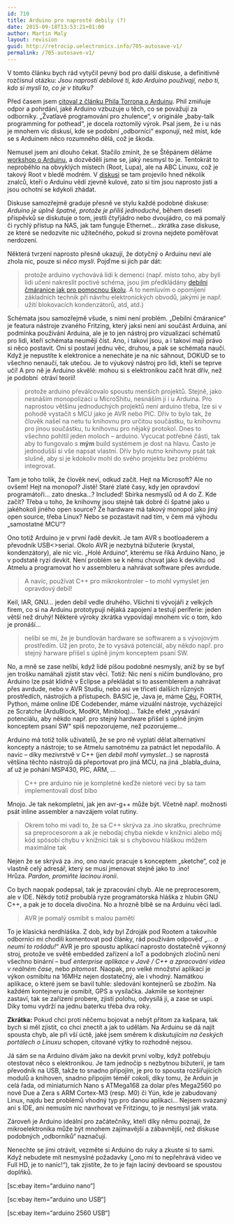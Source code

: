 ```yaml
---
id: 710
title: Arduino pro naprosté debily (?)
date: 2015-09-18T13:53:21+01:00
author: Martin Maly
layout: revision
guid: http://retrocip.uelectronics.info/705-autosave-v1/
permalink: /705-autosave-v1/
---
```

V tomto článku bych rád vytyčil pevný bod pro další diskuse, a definitivně rozčísnul otázku: _Jsou naprostí debilové ti, kdo Arduino používají, nebo ti, kdo si myslí to, co je v titulku?_

<!--more-->

Před časem jsem [citoval z článku Phila Torrona o Arduinu](http://kcc.misantrop.info/2015/05/21/jednoduche/). Phil zmiňuje odpor a pohrdání, jaké Arduino vzbuzuje u těch, co se považují za odborníky. &#8222;Žvatlavé programování pro zhulence&#8220;, v originále &#8222;baby-talk programming for pothead&#8220;, je docela roztomilý výrok. Psal jsem, že i u nás je mnohem víc diskusí, kde se podobní &#8222;odborníci&#8220; exponují, než míst, kde se s Arduinem něco rozumného dělá, což je škoda.

Nemusel jsem ani dlouho čekat. Stačilo zmínit, že se Štěpánem děláme [workshop o Arduinu](http://arduino101.cz), a dozvěděli jsme se, jaký nesmysl to je. Tentokrát to neproběhlo na obvyklých místech (Root, Lupa), ale na ABC Linuxu, což je takový Root v bledě modrém. V [diskusi](http://www.abclinuxu.cz/zpravicky/workshop-arduino-101-v-brne) se tam projevilo hned několik znalců, kteří o Arduinu vědí zjevně kulové, zato si tím jsou naprosto jisti a jsou ochotní se kdykoli zhádat.

Diskuse samozřejmě graduje přesně ve stylu každé podobné diskuse: _Arduino je úplně špatné, protože je příliš jednoduché_, během deseti příspěvků se diskutuje o tom, jestli čtyřjádro nebo dvoujádro, co má pomalý či rychlý přístup na NAS, jak tam funguje Ethernet&#8230; zkrátka zase diskuse, ze které se nedozvíte nic užitečného, pokud si zrovna nejdete poměřovat nerdození.

Některá tvrzení naprosto přesně ukazují, že dotyčný o Arduinu neví ale zhola nic, pouze si _něco myslí_. Pojďme si jich pár dát:

> protože arduino vychovává lidi k demenci (např. místo toho, aby byli lidi učeni nakreslit poctivé schéma, jsou jim předkládány [debilní čmáranice jak pro pomocnou školu](http://2.bp.blogspot.com/-yaibZo6IhvE/TzA7XA_TQBI/AAAAAAAAA2I/EU-fPE-YEDk/s1600/Pneumatic-Servo-Schematic_bb.png). A to nemluvím o opomíjení základních technik při návrhu elektronických obvodů, jakými je např. užití blokovacích kondenzátorů, atd, atd.)

Schémata jsou samozřejmě všude, s nimi není problém. &#8222;Debilní čmáranice&#8220; je featura nástroje zvaného Fritzing, který jaksi není ani součást Arduina, ani podmínka používání Arduina, ale je to jen nástroj pro vizualizaci schématů pro lidi, kteří schémata neumějí číst. Ano, i takoví jsou, a i takoví mají právo si něco postavit. Oni si postaví jednu věc, druhou, a pak se schémata naučí. Když je nepustíte k elektronice a nenecháte je na nic sáhnout, DOKUD se to všechno nenaučí, tak utečou. Je to výukový nástroj pro lidi, kteří se teprve učí! A pro ně je Arduino skvělé: mohou si s elektronikou začít hrát dřív, než je podobní  otráví teorií!

> protože arduino převálcovalo spoustu menších projektů. Stejně, jako nesnáším monopolizaci u MicroShitu, nesnáším ji i u Arduina. Pro naprostou většinu jednoduchých projektů není arduino třeba, lze si v pohodě vystačit s MCU jako je AVR nebo PIC. Dřív to bylo tak, že člověk našel na netu tu knihovnu pro určitou součástku, tu knihovnu pro jinou součástku, tu knihovnu pro nějaký protokol. Dnes to všechno pohltil jeden moloch &#8211; arduino. Vycucat potřebné části, tak aby to fungovalo s **mým** build systémem je dost na hlavu. Často je jednodušší si vše napsat vlastní. Dřív bylo nutno knihovny psát tak slušně, aby si je kdokoliv mohl do svého projektu bez problému integrovat.

Tam je toho tolik, že člověk neví, odkud začít. Hejt na Microsoft? Ale no ovšem! Hejt na monopol? Jistě! Staré zlaté časy, kdy jen opravdoví programátoři&#8230; zato dneska&#8230;? Included! Sbírka nesmyslů od A do Z. Kde začít? Třeba u toho, že knihovny jsou stejně tak dobré či špatné jako u jakéhokoli jiného open source? Že hardware má takový monopol jako jiný open source, třeba Linux? Nebo se pozastavit nad tím, v čem má výhodu &#8222;samostatné MCU&#8220;?

Ono totiž Arduino je v první řadě devkit. Je tam AVR s bootloaderem a převodník USB<>serial. Okolo AVR je nezbytná bižuterie (krystal, kondenzátory), ale nic víc. &#8222;Holé Arduino&#8220;, kterému se říká Arduino Nano, je v podstatě ryzí devkit. Není problém se k němu chovat jako k devkitu od Atmelu a programovat ho v assembleru a nahrávat software přes avrdude.

> A navíc, používat C++ pro mikrokontroler &#8211; to mohl vymyslet jen opravdový debil!

Keil, IAR, GNU&#8230; jeden debil vedle druhého. Všichni ti vývojáři z velkých firem, co si na Arduinu prototypují nějaká zapojení a testují periferie: jeden větší než druhý! Některé výroky zkrátka vypovídají mnohem víc o tom, kdo je pronáší&#8230;

> nelíbí se mi, že je bundlován hardware se softwarem a s vývojovým prostředím. Už jen proto, že to vysává potenciál, aby někdo např. pro stejný harware přišel s úplně jiným konceptem psaní SW.

No, a mně se zase nelíbí, když lidé píšou podobné nesmysly, aniž by se byť jen trošku namáhali zjistit stav věcí. Totiž: Nic není s ničím bundlováno, pro Arduino lze psát klidně v Eclipse a překládat si to assemblerem a nahrávat přes avrdude, nebo v AVR Studiu, nebo asi ve třiceti dalších různých prostředích, nástrojích a přístupech. BASIC je, Java je, máme [Céu](http://arduino.cc/forum/index.php/topic,90129.0.html), FORTH, Python, máme online IDE Codebender, máme vizuální nástroje, vycházející ze Scratche (ArduBlock, ModKit, Minibloq)&#8230; Takže efekt &#8222;vysávání potenciálu, aby někdo např. pro stejný hardware přišel s úplně jiným konceptem psaní SW&#8220; spíš nepozorujeme, než pozorujeme&#8230;



Arduino má totiž tolik uživatelů, že se pro ně vyplatí dělat alternativní koncepty a nástroje; to se Atmelu samotnému za patnáct let nepodařilo. A navíc &#8211; díky mezivrstvě v C++ (_jen debil mohl vymyslet&#8230;_) se naprostá většina těchto nástrojů dá přeportovat pro jiná MCU, na jiná _blabla_duina, ať už je pohání MSP430, PIC, ARM, &#8230;

> C++ pre arduino nie je kompletné keďže nietoré veci by sa tam implementovali dosť blbo

Mnojo. Je tak nekompletní, jak jen avr-g++ může být. Včetně např. možnosti psát inline assembler a navzájem volat rutiny.

> Okrem toho mi vadí to, že sa C++ skrýva za .ino skratku, prechrúme sa preprocesorom a ak je nebodaj chyba niekde v knižnici alebo môj kód spôsobí chybu v knižnici tak si s chybovou hláškou môžem maximálne tak

Nejen že se skrývá za .ino, ono navíc pracuje s konceptem &#8222;sketche&#8220;, což je vlastně celý adresář, který se musí jmenovat stejně jako to .ino! Hrůza. _Pardon, promiňte lacinou ironii_.

Co bych naopak podepsal, tak je zpracování chyb. Ale ne preprocesorem, ale v IDE. Někdy totiž probublá ryze programátorská hláška z hlubin GNU C++, a pak je to docela divočina. No a hrozně blbě se na Arduinu věci ladí.

> AVR je pomalý osmibit s malou pamětí

To je klasická nerdhláška. Z dob, kdy byl Zdroják pod Rootem a takovíhle odborníci mi chodili komentovat pod články, rád používám odpověď _&#8222;&#8230; a neumí to rošádu!_&#8220; AVR je pro spoustu aplikací naprosto dostatečně výkonný stroj, protože ve světě embedded zařízení a IoT a podobných zločinů není všechno binární &#8211; buď _enterprise aplikace v Javě / C++ a zpracování videa v reálném čase_, nebo _pitomost_. Naopak, pro velké množství aplikací je výkon osmibitu na 16MHz nejen dostatečný, ale i vhodný. Namátkou aplikace, o které jsem se bavil tuhle: sledování kontejnerů se zbožím. Na každém kontejneru je osmibit, GPS a vysílačka. Jakmile se kontejner zastaví, tak se zařízení probere, zjistí polohu, odvysílá ji, a zase se uspí. Díky tomu vydrží na jednu baterku třeba dva roky.

**Zkrátka:** Pokud chci proti něčemu bojovat a nebýt přitom za kašpara, tak bych si měl zjistit, co chci znectít a jak to udělám. Na Arduinu se dá najít spousta chyb, ale při vší úctě, jaké jsem směrem k _diskutujícím na českých portálech o Linuxu_ schopen, citované výtky to rozhodně nejsou.

Já sám se na Arduino dívám jako na devkit první volby, když potřebuju otestovat něco s elektronikou. Je tam jednočip s nezbytnou bižuterií, je tam převodník na USB, takže to snadno připojím, je pro to spousta rozšiřujících modulů a knihoven, snadno připojím téměř cokoli, díky tomu, že Arduin je celá řada, od miniaturních Nano s ATMega168 za dolar přes Mega2560 po nové Due a Zera s ARM Cortex-M3 (resp. M0) či Yún, kde je zabudovaný Linux, najdu bez problémů vhodný typ pro danou aplikaci&#8230; Nejsem svázaný ani s IDE, ani nemusím nic navrhovat ve Fritzingu, to je nesmysl jak vrata.

Zároveň je Arduino ideální pro začátečníky, kteří díky němu poznají, že mikroelektronika může být mnohem zajímavější a zábavnější, než diskuse podobných &#8222;odborníků&#8220; naznačují.

Nenechte se jimi otrávit, vezměte si Arduino do ruky a zkuste si to sami. Když nebudete mít nesmyslné požadavky (&#8222;ono mi to nepřehrává video ve Full HD, je to nanic!&#8220;), tak zjistíte, že to je fajn laciný devboard se spoustou doplňků.

[sc:ebay item=&#8220;arduino nano&#8220;]

[sc:ebay item=&#8220;arduino uno USB&#8220;]

[sc:ebay item=&#8220;arduino 2560 USB&#8220;]